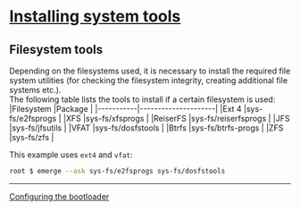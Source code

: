 # [Installing system tools](https://wiki.gentoo.org/wiki/Handbook:AMD64/Installation/Tools)
## Filesystem tools
Depending on the filesystems used, it is necessary to install the required file system utilities (for checking the filesystem integrity, creating additional file systems etc.).  
The following table lists the tools to install if a certain filesystem is used:  
|Filesystem |Package              |
|-----------|---------------------|
|Ext 4      |sys-fs/e2fsprogs     |
|XFS        |sys-fs/xfsprogs      |
|ReiserFS   |sys-fs/reiserfsprogs |
|JFS        |sys-fs/jfsutils      |
|VFAT       |sys-fs/dosfstools    |
|Btrfs      |sys-fs/btrfs-progs   |
|ZFS        |sys-fs/zfs           |

This example uses `ext4` and `vfat`:
```bash
root $ emerge --ask sys-fs/e2fsprogs sys-fs/dosfstools
```

---
[Configuring the bootloader](https://github.com/Veliquu/Personal-linux/blob/main/Gentoo/Systemd/8.%20Configuring%20the%20bootloader.md)
